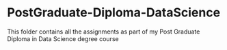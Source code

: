 # PostGraduate-Diploma-DataScience
This folder contains all the assignments as part of my Post Graduate Diploma in Data Science degree course
